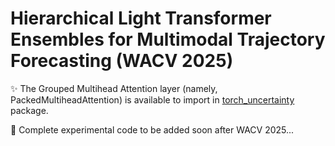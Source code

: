 # Hierarchical Light Transformer Ensembles for Multimodal Trajectory Forecasting (WACV 2025)

✨ The Grouped Multihead Attention layer (namely, PackedMultiheadAttention) is available to import in [torch_uncertainty](https://github.com/ENSTA-U2IS-AI/torch-uncertainty) package.

🚧 Complete experimental code to be added soon after WACV 2025...
